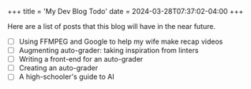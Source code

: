 +++
title = 'My Dev Blog Todo'
date = 2024-03-28T07:37:02-04:00
+++

Here are a list of posts that this blog will have in the near future.

<!--more-->

- [ ] Using FFMPEG and Google to help my wife make recap videos
- [ ] Augmenting auto-grader: taking inspiration from linters
- [ ] Writing a front-end for an auto-grader
- [ ] Creating an auto-grader
- [ ] A high-schooler's guide to AI
